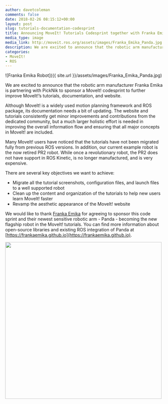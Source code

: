 ```yaml
---
author: davetcoleman
comments: false
date: 2018-02-26 08:15:12+00:00
layout: post
slug: tutorials-documentation-codesprint
title: Announcing MoveIt! Tutorials Codesprint together with Franka Emika and PickNik!
media_type: image
media_link: http://moveit.ros.org/assets/images/Franka_Emika_Panda.jpg
description: We are excited to announce that the robotic arm manufacturer Franka Emika is partnering with PickNik to sponsor a MoveIt! codesprint to further improve MoveIt!’s tutorials, documentation, and website.
categories:
- MoveIt!
- ROS
---
```


![Franka Emika Robot]({{ site.url }}/assets/images/Franka_Emika_Panda.jpg)

We are excited to announce that the robotic arm manufacturer Franka Emika is partnering with PickNik to sponsor a MoveIt! codesprint to further improve MoveIt!’s tutorials, documentation, and website.

Although MoveIt! is a widely used motion planning framework and ROS package, its documentation needs a bit of updating. The website and tutorials consistently get minor improvements and contributions from the dedicated community, but a much larger holistic effort is needed in improving the overall information flow and ensuring that all major concepts in MoveIt! are included.

Many MoveIt! users have noticed that the tutorials have not been migrated fully from previous ROS versions. In addition, our current example robot is the now retired PR2 robot. While once a revolutionary robot, the PR2 does not have support in ROS Kinetic, is no longer manufactured, and is very expensive.

There are several key objectives we want to achieve:

 - Migrate all the tutorial screenshots, configuration files, and launch files to a well supported robot
 - Clean up the content and organization of the tutorials to help new users learn MoveIt! faster
 - Revamp the aesthetic appearance of the MoveIt! website

We would like to thank [Franka Emika](https://franka.de/) for agreeing to sponsor this code sprint and their newest sensitive robotic arm - Panda - becoming the new flagship robot in the MoveIt! tutorials. You can find more information about open-source libraries and existing ROS integration of Panda at [https://frankaemika.github.io](https://frankaemika.github.io).

<img src="{{ site.url }}/assets/images/sponsors/franka_logo.png" width="500" css="margin-right:20px"/>
